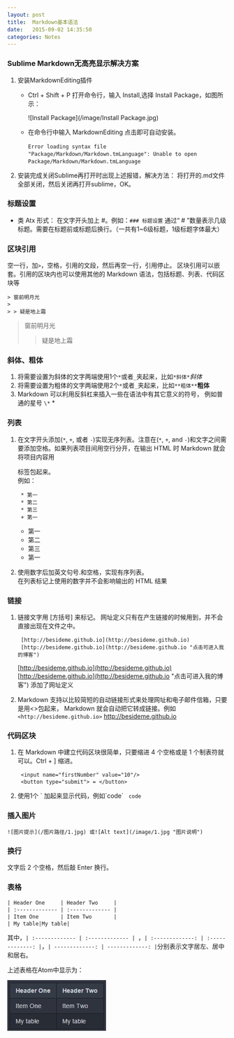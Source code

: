 ```yaml
---
layout: post
title:  Markdown基本语法
date:   2015-09-02 14:35:50
categories: Notes
---   
```


### Sublime Markdown无高亮显示解决方案
  
 
1. 安装Markdown​Editing插件  

	* Ctrl + Shift + P 打开命令行，输入 Install,选择 Install Package，如图所示：
	  
	  ![Install Package](/image/Install Package.jpg)  

	* 在命令行中输入 Markdown​Editing 点击即可自动安装。  
	 
		`Error loading syntax file
		    "Package/Markdown/Markdown.tmLanguage": Unable to open Package/Markdown/Markdown.tmLanguage`

2. 安装完成关闭Sublime再打开时出现上述报错，解决方法：
将打开的.md文件全部关闭，然后关闭再打开sublime，OK。


### 标题设置
  

* 类 Atx 形式：
在文字开头加上 \#。例如：`### 标题设置`&nbsp;通过“ # ”数量表示几级标题。需要在标题前或标题后换行。（一共有1~6级标题，1级标题字体最大）


### 区块引用
  

空一行，加`>`，空格，引用的文段，然后再空一行，引用停止。
区块引用可以嵌套。引用的区块内也可以使用其他的 Markdown 语法，包括标题、列表、代码区块等

	> 窗前明月光  
	>       
	> > 疑是地上霜  
   
> 窗前明月光  
>       
> > 疑是地上霜  


### 斜体、粗体 


1. 将需要设置为斜体的文字两端使用1个`*`或者`_`夹起来，比如`*斜体*`*斜体*     
2. 将需要设置为粗体的文字两端使用2个`*`或者`_`夹起来，比如`**粗体**`**粗体**  
3. Markdown 可以利用反斜杠来插入一些在语法中有其它意义的符号，
例如普通的星号 `\*`  \*  


### 列表 


1. 在文字开头添加(`*`, `+`, 或者 `-`)实现无序列表。注意在(`*`, `+`, and `-`)和文字之间需要添加空格。如果列表项目间用空行分开，在输出 HTML 时 Markdown 就会将项目内容用 <p> 标签包起来。  
例如：

		* 第一  
		* 第二  
		* 第三  
		+ 第一

    * 第一  
    * 第二  
    * 第三  
    + 第一  

2. 使用数字后加英文句号.和空格，实现有序列表。  
在列表标记上使用的数字并不会影响输出的 HTML 结果 

### 链接


1. 链接文字用 [方括号] 来标记。 网址定义只有在产生链接的时候用到，并不会直接出现在文件之中。  

	    [http://besideme.github.io](http://besideme.github.io)
	    [http://besideme.github.io](http://besideme.github.io "点击可进入我的博客") 

	[http://besideme.github.io](http://besideme.github.io)  
	[http://besideme.github.io](http://besideme.github.io "点击可进入我的博客") 添加了网址定义

2. Markdown 支持以比较简短的自动链接形式来处理网址和电子邮件信箱，只要是用<>包起来， Markdown 就会自动把它转成链接。例如 `<http://besideme.github.io>` <http://besideme.github.io>   

### 代码区块


1. 在 Markdown 中建立代码区块很简单，只要缩进 4 个空格或是 1 个制表符就可以。Ctrl + ] 缩进。    

		<input name="firstNumber" value="10"/>
		<button type="submit"> = </button>  

2. 使用1个&nbsp;\`&nbsp;加起来显示代码，例如\`code\` &nbsp;&nbsp;`code`  


### 插入图片

               
`![图片提示](/图片路径/1.jpg) 或![Alt text](/image/1.jpg "图片说明") `  


### 换行


文字后 2 个空格，然后敲 Enter 换行。


### 表格


	| Header One     | Header Two     |
	| :------------- | :------------- |
	| Item One       | Item Two       |
	| My table|My table|


其中，`| :------------- | :------------- | `，`| :-------------: | :-------------: |`，`| -------------: | -------------: |`分别表示文字居左、居中和居右。

上述表格在Atom中显示为：

  ![表格](/image/Tabletest.jpg "表格样式")


  


 


        